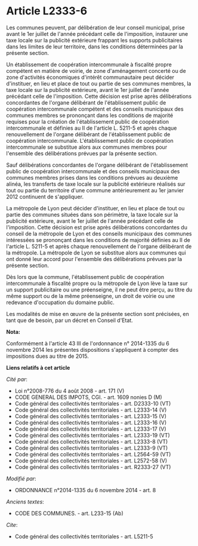 # Article L2333-6

Les communes peuvent, par délibération de leur conseil municipal, prise avant le 1er juillet de l'année précédant celle de
l'imposition, instaurer une taxe locale sur la publicité extérieure frappant les supports publicitaires dans les limites de
leur territoire, dans les conditions déterminées par la présente section. 

Un établissement de coopération intercommunale à fiscalité propre compétent en matière de voirie, de zone d'aménagement
concerté ou de zone d'activités économiques d'intérêt communautaire peut décider d'instituer, en lieu et place de tout ou
partie de ses communes membres, la taxe locale sur la publicité extérieure, avant le 1er juillet de l'année précédant celle
de l'imposition. Cette décision est prise après délibérations concordantes de l'organe délibérant de l'établissement public
de coopération intercommunale compétent et des conseils municipaux des communes membres se prononçant dans les conditions de
majorité requises pour la création de l'établissement public de coopération intercommunale et définies au II de l'article L.
5211-5 et après chaque renouvellement de l'organe délibérant de l'établissement public de coopération intercommunale.
L'établissement public de coopération intercommunale se substitue alors aux communes membres pour l'ensemble des
délibérations prévues par la présente section. 

Sauf délibérations concordantes de l'organe délibérant de l'établissement public de coopération intercommunale et des
conseils municipaux des communes membres prises dans les conditions prévues au deuxième alinéa, les transferts de taxe locale
sur la publicité extérieure réalisés sur tout ou partie du territoire d'une commune antérieurement au 1er janvier 2012
continuent de s'appliquer. 

La métropole de Lyon peut décider d'instituer, en lieu et place de tout ou partie des communes situées dans son périmètre, la
taxe locale sur la publicité extérieure, avant le 1er juillet de l'année précédant celle de l'imposition. Cette décision est
prise après délibérations concordantes du conseil de la métropole de Lyon et des conseils municipaux des communes intéressées
se prononçant dans les conditions de majorité définies au II de l'article L. 5211-5 et après chaque renouvellement de
l'organe délibérant de la métropole. La métropole de Lyon se substitue alors aux communes qui ont donné leur accord pour
l'ensemble des délibérations prévues par la présente section. 

Dès lors que la commune, l'établissement public de coopération intercommunale à fiscalité propre ou la métropole de Lyon lève
la taxe sur un support publicitaire ou une préenseigne, il ne peut être perçu, au titre du même support ou de la même
préenseigne, un droit de voirie ou une redevance d'occupation du domaine public.

Les modalités de mise en œuvre de la présente section sont précisées, en tant que de besoin, par un décret en Conseil d'Etat.

**Nota:**

Conformément à l'article 43 III de l'ordonnance n° 2014-1335 du 6 novembre 2014 les présentes dispositions s'appliquent à
compter des impositions dues au titre de 2015.

**Liens relatifs à cet article**

_Cité par_:

  - Loi n°2008-776 du 4 août 2008 - art. 171 (V)
  - CODE GENERAL DES IMPOTS, CGI. - art. 1609 nonies D (M)
  - Code général des collectivités territoriales - art. D2333-10 (VT)
  - Code général des collectivités territoriales - art. L2333-14 (V)
  - Code général des collectivités territoriales - art. L2333-15 (V)
  - Code général des collectivités territoriales - art. L2333-16 (V)
  - Code général des collectivités territoriales - art. L2333-17 (V)
  - Code général des collectivités territoriales - art. L2333-19 (VT)
  - Code général des collectivités territoriales - art. L2333-8 (VT)
  - Code général des collectivités territoriales - art. L2333-9 (VT)
  - Code général des collectivités territoriales - art. L2564-59 (VT)
  - Code général des collectivités territoriales - art. L2572-58 (V)
  - Code général des collectivités territoriales - art. R2333-27 (VT)

_Modifié par_:

  - ORDONNANCE n°2014-1335 du 6 novembre 2014 - art. 8

_Anciens textes_:

  - CODE DES COMMUNES. - art. L233-15 (Ab)

_Cite_:

  - Code général des collectivités territoriales - art. L5211-5

